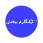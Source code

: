 

<head>
 <meta name="viewport" content="width=device-width, initial-scale=1">

 <style>
  @keyframes radial-pulse {
   0% {
    box-shadow: 0 0 0 0px rgba(0, 0, 0, 0.5);
   }
   100% {
    box-shadow: 0 0 0 30px rgba(0, 0, 0, 0);
   }
  }
  
  div {
   margin: 3em;
   display: flex;
   justify-content: center;
   align-items: center;
   width: 100px;
   height: 100px;
   color: white;
   font-weight: bold;
   font-family: Arial;
   background: rgba(0, 0, 255, 0.75);
   border-radius: 50%;
   animation: radial-pulse 1s infinite;
  }
 </style>
</head>

<body>
 <div>نگارم ببخش😔🍭</div>
</body>

</html>
